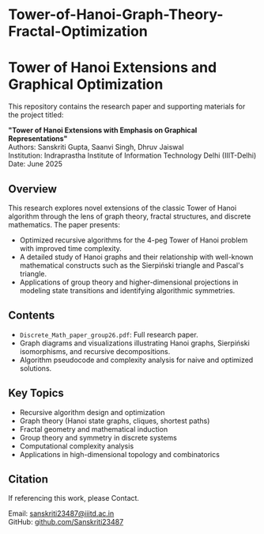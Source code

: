 # Tower-of-Hanoi-Graph-Theory-Fractal-Optimization

# Tower of Hanoi Extensions and Graphical Optimization

This repository contains the research paper and supporting materials for the project titled:

**"Tower of Hanoi Extensions with Emphasis on Graphical Representations"**  
Authors: Sanskriti Gupta, Saanvi Singh, Dhruv Jaiswal  
Institution: Indraprastha Institute of Information Technology Delhi (IIIT-Delhi)  
Date: June 2025

## Overview

This research explores novel extensions of the classic Tower of Hanoi algorithm through the lens of graph theory, fractal structures, and discrete mathematics. The paper presents:

- Optimized recursive algorithms for the 4-peg Tower of Hanoi problem with improved time complexity.
- A detailed study of Hanoi graphs and their relationship with well-known mathematical constructs such as the Sierpiński triangle and Pascal's triangle.
- Applications of group theory and higher-dimensional projections in modeling state transitions and identifying algorithmic symmetries.

## Contents

- `Discrete_Math_paper_group26.pdf`: Full research paper.
- Graph diagrams and visualizations illustrating Hanoi graphs, Sierpiński isomorphisms, and recursive decompositions.
- Algorithm pseudocode and complexity analysis for naive and optimized solutions.

## Key Topics

- Recursive algorithm design and optimization  
- Graph theory (Hanoi state graphs, cliques, shortest paths)  
- Fractal geometry and mathematical induction  
- Group theory and symmetry in discrete systems  
- Computational complexity analysis  
- Applications in high-dimensional topology and combinatorics

## Citation

If referencing this work, please Contact.

Email: [sanskriti23487@iiitd.ac.in](mailto:sanskriti23487@iiitd.ac.in)  
GitHub: [github.com/Sanskriti23487](https://github.com/Sanskriti23487)
